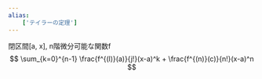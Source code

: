 ```yaml
---
alias:
    ['テイラーの定理']
---
```

閉区間[a, x], n階微分可能な関数f
$$ \sum_{k=0}^{n-1} \frac{f^{(l)}(a)}{j!}(x-a)^k + \frac{f^{(n)}(c)}{n!}(x-a)^n $$